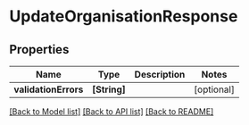 # UpdateOrganisationResponse

## Properties
Name | Type | Description | Notes
------------ | ------------- | ------------- | -------------
**validationErrors** | **[String]** |  | [optional] 

[[Back to Model list]](../README.md#documentation-for-models) [[Back to API list]](../README.md#documentation-for-api-endpoints) [[Back to README]](../README.md)


